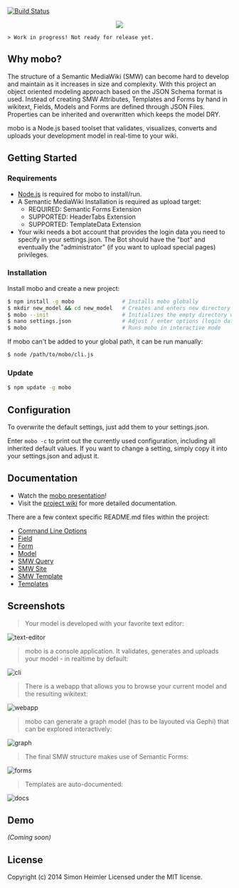 [![Build Status](https://secure.travis-ci.org/Fannon/mobo.png?branch=master)](http://travis-ci.org/Fannon/mobo)

<p align="center">
    <img src ="http://fannon.de/p/mobo-intro/img/logo.png" />
    
    > Work in progress! Not ready for release yet.
</p>

## Why mobo?
The structure of a Semantic MediaWiki (SMW) can become hard to develop and maintain as it increases in size and complexity.
With this project an object oriented modeling approach based on the JSON Schema format is used.
Instead of creating SMW Attributes, Templates and Forms by hand in wikitext, Fields, Models and Forms are defined through JSON Files.
Properties can be inherited and overwritten which keeps the model DRY.

mobo is a Node.js based toolset that validates, visualizes, converts and uploads your development model in real-time to your wiki.

## Getting Started
### Requirements
* [Node.js](http://nodejs.org/) is required for mobo to install/run.
* A Semantic MediaWiki Installation is required as upload target:
  * REQUIRED: Semantic Forms Extension
  * SUPPORTED: HeaderTabs Extension
  * SUPPORTED: TemplateData Extension
* Your wiki needs a bot account that provides the login data you need to specify in your settings.json. The Bot should have the "bot" and eventually the "administrator" (if you want to upload special pages) privileges.

### Installation
Install mobo and create a new project:
```sh
$ npm install -g mobo               # Installs mobo globally
$ mkdir new_model && cd new_model   # Creates and enters new directory
$ mobo --init                       # Initializes the empty directory with the default structure
$ nano settings.json                # Adjust / enter options (login data for the bot...)
$ mobo                              # Runs mobo in interactive mode
```

If mobo can't be added to your global path, it can be run manually:
```sh
$ node /path/to/mobo/cli.js 
```

### Update
```sh
$ npm update -g mobo
```

## Configuration
To overwrite the default settings, just add them to your settings.json.

Enter `mobo -c` to print out the currently used configuration, including all inherited default values.
If you want to change a setting, simply copy it into your settings.json and adjust it.

## Documentation
* Watch the [mobo presentation](http://fannon.de/p/mobo-intro/)!
* Visit the [project wiki](https://github.com/Fannon/mobo/wiki) for more detailed documentation.

There are a few context specific README.md files within the project:
* [Command Line Options](cli.md)
* [Field](examples/init/field/README.md)
* [Form](examples/init/form/README.md)
* [Model](examples/init/model/README.md)
* [SMW Query](examples/init/smw_query/README.md)
* [SMW Site](examples/init/smw_site/README.md)
* [SMW Template](examples/init/smw_template/README.md)
* [Templates](examples/init/templates/README.md)

## Screenshots
> Your model is developed with your favorite text editor:

![text-editor](http://fannon.de/p/mobo-intro/img/st.png)

> mobo is a console application. It validates, generates and uploads your model - in realtime by default:

![cli](http://fannon.de/p/mobo-intro/img/cli2.png)

> There is a webapp that allows you to browse your current model and the resulting wikitext:

![webapp](http://fannon.de/p/mobo-intro/img/webgui.png)

> mobo can generate a graph model (has to be layouted via Gephi) that can be explored interactively:

![graph](http://fannon.de/p/mobo-intro/img/graphselect.png)

> The final SMW structure makes use of Semantic Forms:

![forms](http://fannon.de/p/mobo-intro/img/edit.png)

> Templates are auto-documented:

![docs](http://fannon.de/p/mobo-intro/img/docs.png)

## Demo

_(Coming soon)_


## License

Copyright (c) 2014 Simon Heimler
Licensed under the MIT license.
